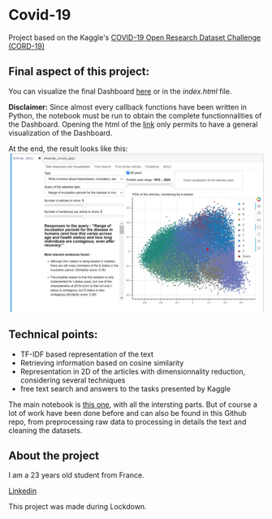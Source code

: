 # Covid-19
Project based on the Kaggle's [COVID-19 Open Research Dataset Challenge (CORD-19)](https://www.kaggle.com/allen-institute-for-ai/CORD-19-research-challenge)


## Final aspect of this project: 
You can visualize the final Dashboard [here](https://adrihans.github.io/Covid-19/) or in the *index.html* file.

**Disclaimer:** Since almost every callback functions have been written in Python, the notebook must be run to obtain the complete functionnalities of the Dashboard. Opening the html of the [link](https://adrihans.github.io/Covid-19/) only permits to have a general visualization of the Dashboard.


At the end, the result looks like this:
![Image of Dahsboard](https://github.com/adrihans/Covid-19/blob/master/Dashboard/Capture_dashboard.JPG)

## Technical points:

- TF-IDF based representation of the text
- Retrieving information based on cosine similarity
- Representation in 2D of the articles with dimensionnality reduction, considering several techniques
- free text search and answers to the tasks presented by Kaggle


The main notebook is [this one](https://github.com/adrihans/Covid-19/blob/master/Cord_19_tfidf_complete_notebook.ipynb), with all the intersting parts. But of course a lot of work have been done before and can also be found in this Github repo, from preprocessing raw data to processing in details the text and cleaning the datasets.

## About the project
I am a 23 years old student from France.

[Linkedin](https://www.linkedin.com/in/adrien-hans/)

This project was made during Lockdown.
